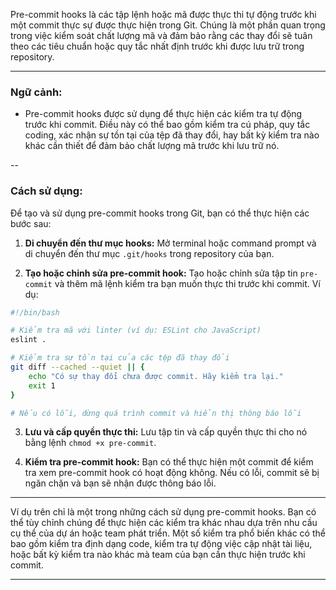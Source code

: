 Pre-commit hooks là các tập lệnh hoặc mã được thực thi tự động trước khi một commit thực sự được thực hiện trong Git. Chúng là một phần quan trọng trong việc kiểm soát chất lượng mã và đảm bảo rằng các thay đổi sẽ tuân theo các tiêu chuẩn hoặc quy tắc nhất định trước khi được lưu trữ trong repository.

---

### Ngữ cảnh:

- Pre-commit hooks được sử dụng để thực hiện các kiểm tra tự động trước khi commit. Điều này có thể bao gồm kiểm tra cú pháp, quy tắc coding, xác nhận sự tồn tại của tệp đã thay đổi, hay bất kỳ kiểm tra nào khác cần thiết để đảm bảo chất lượng mã trước khi lưu trữ nó.

--

### Cách sử dụng:

Để tạo và sử dụng pre-commit hooks trong Git, bạn có thể thực hiện các bước sau:

1. **Di chuyển đến thư mục hooks:** Mở terminal hoặc command prompt và di chuyển đến thư mục `.git/hooks` trong repository của bạn.

2. **Tạo hoặc chỉnh sửa pre-commit hook:** Tạo hoặc chỉnh sửa tập tin `pre-commit` và thêm mã lệnh kiểm tra bạn muốn thực thi trước khi commit. Ví dụ:

```bash
#!/bin/bash

# Kiểm tra mã với linter (ví dụ: ESLint cho JavaScript)
eslint .

# Kiểm tra sự tồn tại của các tệp đã thay đổi
git diff --cached --quiet || {
    echo "Có sự thay đổi chưa được commit. Hãy kiểm tra lại."
    exit 1
}

# Nếu có lỗi, dừng quá trình commit và hiển thị thông báo lỗi
```

3. **Lưu và cấp quyền thực thi:** Lưu tập tin và cấp quyền thực thi cho nó bằng lệnh `chmod +x pre-commit`.

4. **Kiểm tra pre-commit hook:** Bạn có thể thực hiện một commit để kiểm tra xem pre-commit hook có hoạt động không. Nếu có lỗi, commit sẽ bị ngăn chặn và bạn sẽ nhận được thông báo lỗi.

---

Ví dụ trên chỉ là một trong những cách sử dụng pre-commit hooks. Bạn có thể tùy chỉnh chúng để thực hiện các kiểm tra khác nhau dựa trên nhu cầu cụ thể của dự án hoặc team phát triển. Một số kiểm tra phổ biến khác có thể bao gồm kiểm tra định dạng code, kiểm tra tự động việc cập nhật tài liệu, hoặc bất kỳ kiểm tra nào khác mà team của bạn cần thực hiện trước khi commit.

---
